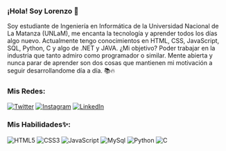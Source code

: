 ### ¡Hola! Soy Lorenzo 👋
Soy estudiante de Ingeniería en Informática de la Universidad Nacional de La Matanza (UNLaM), me encanta la tecnología y aprender todos los días algo nuevo.
Actualmente tengo conocimientos en HTML, CSS, JavaScript, SQL, Python, C y algo de .NET y JAVA. 
¿Mi objetivo? Poder trabajar en la industria que tanto admiro como programador o similar. 
Mente abierta y nunca parar de aprender son dos cosas que mantienen mi motivación a seguir desarrollandome día a día.
📚🔥


### Mis Redes:
[![Twitter](https://img.shields.io/badge/Twitter-1DA1F2?style=for-the-badge&logo=twitter&logoColor=white)](https://twitter.com/lordlez_)
[![Instagram](https://img.shields.io/badge/Instagram-E4405F?style=for-the-badge&logo=instagram&logoColor=white)](https://www.instagram.com/lordlez/)
[![LinkedIn](https://img.shields.io/badge/LinkedIn-0077B5?style=for-the-badge&logo=linkedin&logoColor=white)](https://www.linkedin.com/in/lorenzo-david-lezcano/)

### Mis Habilidades✨:
<div style= "display: inline_block">
    <img align="center" src="https://img.shields.io/badge/HTML5-E34F26?style=for-the-badge&logo=html5&logoColor=white" alt="HTML5" />
    <img align="center" src="https://img.shields.io/badge/CSS3-1572B6?style=for-the-badge&logo=css3&logoColor=white" alt="CSS3" />
    <img align="center" src="https://img.shields.io/badge/JavaScript-F7DF1E?style=for-the-badge&logo=javascript&logoColor=black" alt="JavaScript" />
    <img align="center" src="https://img.shields.io/badge/MySQL-00000F?style=for-the-badge&logo=mysql&logoColor=white" alt="MySql" />
    <img align="center" src="https://img.shields.io/badge/Python-14354C?style=for-the-badge&logo=python&logoColor=white" alt="Python" />
    <img align="center" src="https://img.shields.io/badge/C-00599C?style=for-the-badge&logo=c&logoColor=white" alt="C" />
</div>
